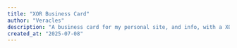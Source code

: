 ```yaml
---
title: "XOR Business Card"
author: "Veracles"
description: "A business card for my personal site, and info, with a XOR gate"
created_at: "2025-07-08"
---
```


